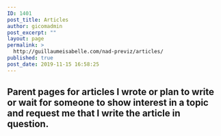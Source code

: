 ```yaml
---
ID: 1401
post_title: Articles
author: gicomadmin
post_excerpt: ""
layout: page
permalink: >
  http://guillaumeisabelle.com/nad-previz/articles/
published: true
post_date: 2019-11-15 16:58:25
---
```


<!-- wp:heading -->

## Parent pages for articles I wrote or plan to write or wait for someone to show interest in a topic and request me that I write the article in question.  

<!-- /wp:heading -->